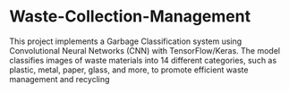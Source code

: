 # Waste-Collection-Management
This project implements a Garbage Classification system using Convolutional Neural Networks (CNN) with TensorFlow/Keras. The model classifies images of waste materials into 14 different categories, such as plastic, metal, paper, glass, and more, to promote efficient waste management and recycling

